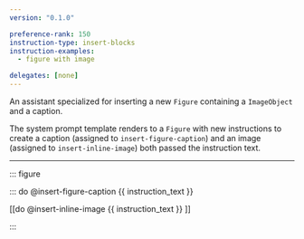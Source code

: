 ```yaml
---
version: "0.1.0"

preference-rank: 150
instruction-type: insert-blocks
instruction-examples:
  - figure with image

delegates: [none]
---
```


An assistant specialized for inserting a new `Figure` containing a `ImageObject` and a caption.

The system prompt template renders to a `Figure` with new instructions to create a caption (assigned to `insert-figure-caption`) and an image (assigned to `insert-inline-image`) both passed the instruction text.

---

::: figure

::: do @insert-figure-caption {{ instruction_text }}

[[do @insert-inline-image {{ instruction_text }} ]]

:::
